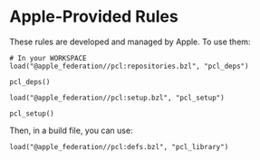 # Apple-Provided Rules

These rules are developed and managed by Apple. To use them:

```starlark
# In your WORKSPACE
load("@apple_federation//pcl:repositories.bzl", "pcl_deps")

pcl_deps()

load("@apple_federation//pcl:setup.bzl", "pcl_setup")

pcl_setup()
```

Then, in a build file, you can use:

```starlark
load("@apple_federation//pcl:defs.bzl", "pcl_library")
```

